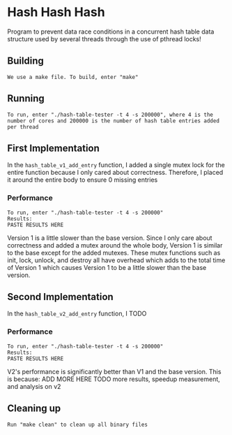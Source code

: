# Hash Hash Hash
Program to prevent data race conditions in a concurrent hash table data structure used by several threads through the use of pthread locks!

## Building
```shell
We use a make file. To build, enter "make"
```

## Running
```shell
To run, enter "./hash-table-tester -t 4 -s 200000", where 4 is the number of cores and 200000 is the number of hash table entries added per thread
```

## First Implementation
In the `hash_table_v1_add_entry` function, I added a single mutex lock for the entire function because I only cared about correctness. Therefore, I placed it around the entire body to ensure 0 missing entries

### Performance
```shell
To run, enter "./hash-table-tester -t 4 -s 200000"
Results:
PASTE RESULTS HERE
```
Version 1 is a little slower than the base version. Since I only care about correctness and added a mutex around the whole body, Version 1 is similar to the base except for the added mutexes. These mutex functions such as init, lock, unlock, and destroy all have overhead which adds to the total time of Version 1 which causes Version 1 to be a little slower than the base version.

## Second Implementation
In the `hash_table_v2_add_entry` function, I TODO

### Performance
```shell
To run, enter "./hash-table-tester -t 4 -s 200000"
Results:
PASTE RESULTS HERE
```
V2's performance is significantly better than V1 and the base version. This is because: ADD MORE HERE
TODO more results, speedup measurement, and analysis on v2

## Cleaning up
```shell
Run "make clean" to clean up all binary files
```